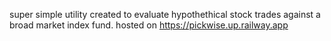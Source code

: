 super simple utility created to evaluate hypothethical stock trades against a broad market index fund.
hosted on https://pickwise.up.railway.app
